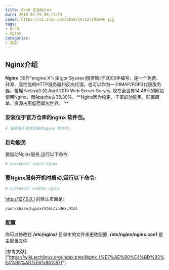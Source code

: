 ```yaml
---
title: Arch 安装Nginx
date: 2018-04-29 09:13:49
cover: https://s1.ax1x.com/2018/10/12/iNiHHK.jpg
tags:
- Arch
- nginx
categories:
- 笔记
---
```


## Nginx介绍
**Nginx** (读作"engine X") 由Igor Sysoev(俄罗斯)于2005年编写，是一个免费、开源、高性能的HTTP服务器和反向代理，也可以作为一个IMAP/POP3代理服务器。根据 Netcraft 的 April 2015 Web Server Survey, 现在全世界14.48%的网站使用Nginx，而Apache占38.39%。**Nginx因为稳定，丰富的功能集，配置简单，资源占用低而闻名世界。 **

### 安装位于官方仓库的nginx 软件包。 
```bash
# 安装位于官方仓库的nginx 软件包。 
```
### 启动服务

要启动Nginx服务,运行以下命令: 
```bash
# systemctl start nginx
```

### 要Nginx服务开机时启动,运行以下命令:
```bash
# systemctl enable nginx
```

http://127.0.0.1 的默认页面是:
```bash
/usr/share/nginx/html/index.html
```
### 配置
你可以修改在 **/etc/nginx/** 目录中的文件来更改配置 **./etc/nginx/nginx.conf** 是主配置文件

[参考文献］("https://wiki.archlinux.org/index.php/Nginx_(%E7%AE%80%E4%BD%93%E4%B8%AD%E6%96%87)")

